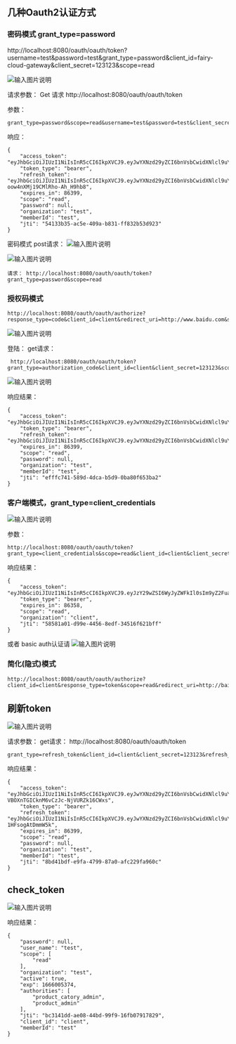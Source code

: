 ## 几种Oauth2认证方式
### 密码模式 grant_type=password

 http://localhost:8080/oauth/oauth/token?username=test&password=test&grant_type=password&client_id=fairy-cloud-gateway&client_secret=123123&scope=read

![输入图片说明](../../images/auth/%E5%AF%86%E7%A0%81%E6%A8%A1%E5%BC%8Fimage.png)

请求参数：
Get 请求
http://localhost:8080/oauth/oauth/token

参数：

```
grant_type=password&scope=read&username=test&password=test&client_secret=123123&client_id=client

```

响应：

```
{
	"access_token": "eyJhbGciOiJIUzI1NiIsInR5cCI6IkpXVCJ9.eyJwYXNzd29yZCI6bnVsbCwidXNlcl9uYW1lIjoidGVzdCIsInNjb3BlIjpbInJlYWQiXSwib3JnYW5pemF0aW9uIjoidGVzdCIsImV4cCI6MTY2NTc2NTIyNSwiYXV0aG9yaXRpZXMiOlsicHJvZHVjdF9jYXRvcnlfYWRtaW4iLCJwcm9kdWN0X2FkbWluIl0sImp0aSI6IjU0MTMzYjM1LWFjNWUtNDA5YS1iODMxLWZmODMyYjUzZDkyMyIsImNsaWVudF9pZCI6ImNsaWVudCIsIm1lbWJlcklkIjoidGVzdCJ9.PdRIu20DoGfawZ3XwZRoQ95y1_s72EZ5fxXKLP8y88M",
	"token_type": "bearer",
	"refresh_token": "eyJhbGciOiJIUzI1NiIsInR5cCI6IkpXVCJ9.eyJwYXNzd29yZCI6bnVsbCwidXNlcl9uYW1lIjoidGVzdCIsInNjb3BlIjpbInJlYWQiXSwib3JnYW5pemF0aW9uIjoidGVzdCIsImF0aSI6IjU0MTMzYjM1LWFjNWUtNDA5YS1iODMxLWZmODMyYjUzZDkyMyIsImV4cCI6MTY2NTY4MjQyNSwiYXV0aG9yaXRpZXMiOlsicHJvZHVjdF9jYXRvcnlfYWRtaW4iLCJwcm9kdWN0X2FkbWluIl0sImp0aSI6ImEzNTA3NzZjLTAyMWUtNGU4My04ODQ5LWNlMmQ4MWFlNGUyNCIsImNsaWVudF9pZCI6ImNsaWVudCIsIm1lbWJlcklkIjoidGVzdCJ9.pramMUTAYaE7_5FPc-oow4nXMj19CMlRho-Ah_H9hb8",
	"expires_in": 86399,
	"scope": "read",
	"password": null,
	"organization": "test",
	"memberId": "test",
	"jti": "54133b35-ac5e-409a-b831-ff832b53d923"
}
```

密码模式 post请求：
![输入图片说明](../../images/oath/%E5%AF%86%E7%A0%81%E6%A8%A1%E5%BC%8Fpost%E8%AF%B7%E6%B1%82image.png)

![输入图片说明](../../images/oath/%E5%AF%86%E7%A0%81%E6%A8%A1%E5%BC%8Fpost%E8%AF%B7%E6%B1%82%E4%BD%93image.png)


```
请求： http://localhost:8080/oauth/oauth/token?grant_type=password&scope=read
```

### 授权码模式


```
http://localhost:8080/oauth/oauth/authorize?response_type=code&client_id=client&redirect_uri=http://www.baidu.com&scope=read
```

![输入图片说明](../../images/auth/%E6%8E%88%E6%9D%83%E7%A0%81image.png)


登陆：
get请求：

```
 http://localhost:8080/oauth/oauth/token?grant_type=authorization_code&client_id=client&client_secret=123123&scope=read&code=1oOxoo&redirect_uri=http://www.baidu.com
```
![输入图片说明](../../images/oath/%E6%8E%88%E6%9D%83%E7%A0%81%E6%A8%A1%E5%BC%8Fimage.png)

响应结果：

```
{
	"access_token": "eyJhbGciOiJIUzI1NiIsInR5cCI6IkpXVCJ9.eyJwYXNzd29yZCI6bnVsbCwidXNlcl9uYW1lIjoidGVzdCIsInNjb3BlIjpbInJlYWQiXSwib3JnYW5pemF0aW9uIjoidGVzdCIsImV4cCI6MTY2NjAwMjkwMCwiYXV0aG9yaXRpZXMiOlsicHJvZHVjdF9jYXRvcnlfYWRtaW4iLCJwcm9kdWN0X2FkbWluIl0sImp0aSI6ImVmZmZjNzQxLTU4OWQtNGRjYS1iNWQ5LTBiYTgwZjY1M2JhMiIsImNsaWVudF9pZCI6ImNsaWVudCIsIm1lbWJlcklkIjoidGVzdCJ9.4Yol2WSOsykqncjpzPgfU1o8WxEUTYCJOkfgm7mzdIA",
	"token_type": "bearer",
	"refresh_token": "eyJhbGciOiJIUzI1NiIsInR5cCI6IkpXVCJ9.eyJwYXNzd29yZCI6bnVsbCwidXNlcl9uYW1lIjoidGVzdCIsInNjb3BlIjpbInJlYWQiXSwib3JnYW5pemF0aW9uIjoidGVzdCIsImF0aSI6ImVmZmZjNzQxLTU4OWQtNGRjYS1iNWQ5LTBiYTgwZjY1M2JhMiIsImV4cCI6MTY2NTkyMDEwMCwiYXV0aG9yaXRpZXMiOlsicHJvZHVjdF9jYXRvcnlfYWRtaW4iLCJwcm9kdWN0X2FkbWluIl0sImp0aSI6ImExODQyZWI0LThkZDMtNDc3MS1iZTcyLTNhYzRkYmMwYzI4MiIsImNsaWVudF9pZCI6ImNsaWVudCIsIm1lbWJlcklkIjoidGVzdCJ9.5KcqJjOfk6iqbM6NiuGq4yXl2iJJ2jrxRdKd1rFc45w",
	"expires_in": 86399,
	"scope": "read",
	"password": null,
	"organization": "test",
	"memberId": "test",
	"jti": "efffc741-589d-4dca-b5d9-0ba80f653ba2"
}
```

### 客户端模式，grant_type=client_credentials

![输入图片说明](../../images/oath/%E5%AE%A2%E6%88%B7%E7%AB%AF%E6%A8%A1%E5%BC%8Fimage.png)

参数：

```
http://localhost:8080/oauth/oauth/token?grant_type=client_credentials&scope=read&client_id=client&client_secret=123123
```
响应结果：

```
{
	"access_token": "eyJhbGciOiJIUzI1NiIsInR5cCI6IkpXVCJ9.eyJzY29wZSI6WyJyZWFkIl0sIm9yZ2FuaXphdGlvbiI6ImNsaWVudCIsImV4cCI6MTY2NjAwNTA2NCwianRpIjoiNTg1ODFhMDEtZDk5ZS00NDU2LThlZGYtMzQ1MTZmNjIxYmZmIiwiY2xpZW50X2lkIjoiY2xpZW50In0.TGdOn2wRiklT4cQjAj1zk9X3bnnEBG1rpSKhthXDmKo",
	"token_type": "bearer",
	"expires_in": 86358,
	"scope": "read",
	"organization": "client",
	"jti": "58581a01-d99e-4456-8edf-34516f621bff"
}
```

或者 basic auth认证请
![输入图片说明](../../images/oath/%E5%AE%A2%E6%88%B7%E7%AB%AF%E6%A8%A1%E5%BC%8Fbasic%E8%AE%A4%E8%AF%81image.png)

### 简化(隐式)模式

```
http://localhost:8080/oauth/oauth/authorize?client_id=client&response_type=token&scope=read&redirect_uri=http://baidu.com
```

## 刷新token

![输入图片说明](../../images/oath/%E5%88%B7%E6%96%B0tokenimage.png)

请求参数：
get请求：
http://localhost:8080/oauth/oauth/token

```
grant_type=refresh_token&client_id=client&client_secret=123123&refresh_token=
```
响应结果：

```
{
	"access_token": "eyJhbGciOiJIUzI1NiIsInR5cCI6IkpXVCJ9.eyJwYXNzd29yZCI6bnVsbCwidXNlcl9uYW1lIjoidGVzdCIsInNjb3BlIjpbInJlYWQiXSwib3JnYW5pemF0aW9uIjoidGVzdCIsImV4cCI6MTY2NTc2NTI2NSwiYXV0aG9yaXRpZXMiOlsicHJvZHVjdF9jYXRvcnlfYWRtaW4iLCJwcm9kdWN0X2FkbWluIl0sImp0aSI6IjhiZDQxYmRmLWU5ZmEtNDc5OS04N2EwLWFmYzIyOWZhOTYwYyIsImNsaWVudF9pZCI6ImNsaWVudCIsIm1lbWJlcklkIjoidGVzdCJ9.s0PTBJL9Ia-VBOXnTGICknM6vCzJc-NjVURZk16CWxs",
	"token_type": "bearer",
	"refresh_token": "eyJhbGciOiJIUzI1NiIsInR5cCI6IkpXVCJ9.eyJwYXNzd29yZCI6bnVsbCwidXNlcl9uYW1lIjoidGVzdCIsInNjb3BlIjpbInJlYWQiXSwib3JnYW5pemF0aW9uIjoidGVzdCIsImF0aSI6IjhiZDQxYmRmLWU5ZmEtNDc5OS04N2EwLWFmYzIyOWZhOTYwYyIsImV4cCI6MTY2NTY4MjQ2NSwiYXV0aG9yaXRpZXMiOlsicHJvZHVjdF9jYXRvcnlfYWRtaW4iLCJwcm9kdWN0X2FkbWluIl0sImp0aSI6ImJkZjc5MjFmLTI0MjAtNDM0OC1hNzg5LTFiZjVjOWNjNDI0ZiIsImNsaWVudF9pZCI6ImNsaWVudCIsIm1lbWJlcklkIjoidGVzdCJ9.nfuaIDWRyHYoTm4TnAUyGAzCHMMU-1HFsogAtDmmW5k",
	"expires_in": 86399,
	"scope": "read",
	"password": null,
	"organization": "test",
	"memberId": "test",
	"jti": "8bd41bdf-e9fa-4799-87a0-afc229fa960c"
}
```

## check_token
![输入图片说明](../../images/oath/checkTokenimage.png)

响应结果：
```
{
	"password": null,
	"user_name": "test",
	"scope": [
		"read"
	],
	"organization": "test",
	"active": true,
	"exp": 1666005374,
	"authorities": [
		"product_catory_admin",
		"product_admin"
	],
	"jti": "bc3141dd-ae08-44bd-99f9-16fb07917829",
	"client_id": "client",
	"memberId": "test"
}
```
